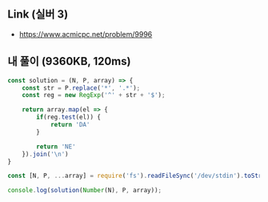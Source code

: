 ## Link (실버 3)        

- https://www.acmicpc.net/problem/9996  


## 내 풀이 (9360KB, 120ms)  

```js
const solution = (N, P, array) => {
    const str = P.replace('*', '.*');
    const reg = new RegExp('^' + str + '$');

    return array.map(el => {
        if(reg.test(el)) {
            return 'DA'
        }

        return 'NE'
    }).join('\n')
}

const [N, P, ...array] = require('fs').readFileSync('/dev/stdin').toString().trim().split('\n');

console.log(solution(Number(N), P, array));
```
